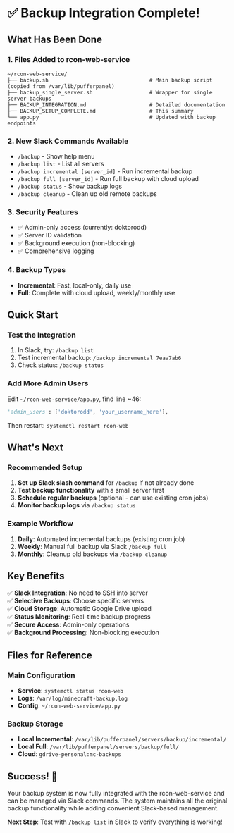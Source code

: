 # ✅ Backup Integration Complete!

## What Has Been Done

### 1. **Files Added to rcon-web-service**
```
~/rcon-web-service/
├── backup.sh                                # Main backup script (copied from /var/lib/pufferpanel)
├── backup_single_server.sh                  # Wrapper for single server backups
├── BACKUP_INTEGRATION.md                    # Detailed documentation
├── BACKUP_SETUP_COMPLETE.md                 # This summary
└── app.py                                   # Updated with backup endpoints
```

### 2. **New Slack Commands Available**
- `/backup` - Show help menu
- `/backup list` - List all servers
- `/backup incremental [server_id]` - Run incremental backup
- `/backup full [server_id]` - Run full backup with cloud upload
- `/backup status` - Show backup logs
- `/backup cleanup` - Clean up old remote backups

### 3. **Security Features**
- ✅ Admin-only access (currently: doktorodd)
- ✅ Server ID validation
- ✅ Background execution (non-blocking)
- ✅ Comprehensive logging

### 4. **Backup Types**
- **Incremental**: Fast, local-only, daily use
- **Full**: Complete with cloud upload, weekly/monthly use

## Quick Start

### Test the Integration
1. In Slack, try: `/backup list`
2. Test incremental backup: `/backup incremental 7eaa7ab6`
3. Check status: `/backup status`

### Add More Admin Users
Edit `~/rcon-web-service/app.py`, find line ~46:
```python
'admin_users': ['doktorodd', 'your_username_here'],
```
Then restart: `systemctl restart rcon-web`

## What's Next

### Recommended Setup
1. **Set up Slack slash command** for `/backup` if not already done
2. **Test backup functionality** with a small server first
3. **Schedule regular backups** (optional - can use existing cron jobs)
4. **Monitor backup logs** via `/backup status`

### Example Workflow
1. **Daily**: Automated incremental backups (existing cron job)
2. **Weekly**: Manual full backup via Slack `/backup full`
3. **Monthly**: Cleanup old backups via `/backup cleanup`

## Key Benefits

✅ **Slack Integration**: No need to SSH into server  
✅ **Selective Backups**: Choose specific servers  
✅ **Cloud Storage**: Automatic Google Drive upload  
✅ **Status Monitoring**: Real-time backup progress  
✅ **Secure Access**: Admin-only operations  
✅ **Background Processing**: Non-blocking execution  

## Files for Reference

### Main Configuration
- **Service**: `systemctl status rcon-web`
- **Logs**: `/var/log/minecraft-backup.log`
- **Config**: `~/rcon-web-service/app.py`

### Backup Storage
- **Local Incremental**: `/var/lib/pufferpanel/servers/backup/incremental/`
- **Local Full**: `/var/lib/pufferpanel/servers/backup/full/`
- **Cloud**: `gdrive-personal:mc-backups`

## Success! 🎉

Your backup system is now fully integrated with the rcon-web-service and can be managed via Slack commands. The system maintains all the original backup functionality while adding convenient Slack-based management.

**Next Step**: Test with `/backup list` in Slack to verify everything is working!
